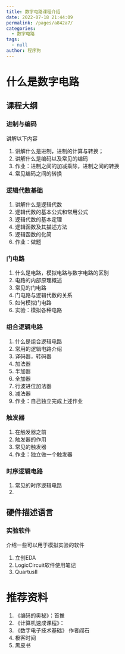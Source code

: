 ```yaml
---
title: 数字电路课程介绍
date: 2022-07-18 21:44:09
permalink: /pages/a842a7/
categories: 
  - 数字电路
tags: 
  - null
author: 程序狗
---
```



# 什么是数字电路


## 课程大纲



### 进制与编码
讲解以下内容
1. 讲解什么是进制，进制的计算与转换；
2. 讲解什么是编码以及常见的编码
3. 作业：进制之间的加减乘除，进制之间的转换
4. 常见编码之间的转换

### 逻辑代数基础

1. 讲解什么是逻辑代数
2. 逻辑代数的基本公式和常用公式
3. 逻辑代数的基本定理
4. 逻辑函数及其描述方法
5. 逻辑函数的化简
6. 作业：做题

### 门电路

1. 什么是电路，模拟电路与数字电路的区别
2. 电路的内部原理概述
3. 常见的门电路
4. 门电路与逻辑代数的关系
5. 如何模拟门电路
6. 实验：模拟各种电路

### 组合逻辑电路

1. 什么是组合逻辑电路
2. 常用的逻辑电路介绍
3. 译码器，转码器
4. 加法器
5. 半加器
6. 全加器
7. 行波进位加法器
8. 减法器
9. 作业：自己独立完成上述作业

### 触发器

1. 在触发器之前
2. 触发器的作用
3. 常见的触发器
4. 作业：独立做一个触发器


### 时序逻辑电路

1. 常见的时序逻辑电路
2. 


## 硬件描述语言


### 实验软件
介绍一些可以用于模拟实验的软件

1. 立创EDA
2. LogicCircuit软件使用笔记
3. QuartusII



# 推荐资料
1. 《编码的奥秘》：首推
2. 《计算机速成课程》：
3. 《数字电子技术基础》 作者阎石
4. 极客时间
5. 黑皮书